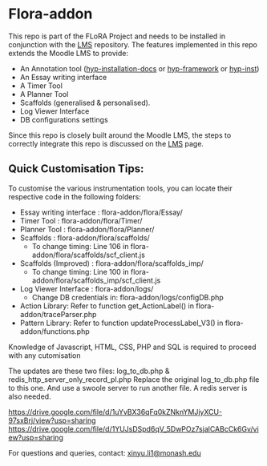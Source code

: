 # Flora-addon

[LMS]: https://github.com/Xinyu-Li/flora-lms
[hyp-installation-docs]: https://memex.readthedocs.io/en/stable/index.html
[hyp-framework]: https://github.com/ssin122/flora-addon/blob/main/h.pdf
[hyp-inst]:https://github.com/ssin122/flora-addon/blob/main/hyp_inst.md

This repo is part of the FLoRA Project and needs to be installed in conjunction with the [LMS] repository. The features implemented in this repo extends the  Moodle LMS to provide:

* An Annotation tool  ([hyp-installation-docs] or [hyp-framework] or [hyp-inst])
* An Essay writing interface
* A Timer Tool
* A Planner Tool
* Scaffolds (generalised & personalised).
* Log Viewer Interface
* DB configurations settings

Since this repo is closely built around the Moodle LMS, the steps to correctly integrate this repo is discussed on the [LMS] page.

## Quick Customisation Tips:
To customise the various instrumentation tools, you can locate their respective code in the following folders:
* Essay writing interface : flora-addon/flora/Essay/
* Timer Tool : flora-addon/flora/Timer/
* Planner Tool : flora-addon/flora/Planner/
* Scaffolds : flora-addon/flora/scaffolds/
  -  To change timing: Line 106 in flora-addon/flora/scaffolds/scf_client.js
* Scaffolds (Improved) : flora-addon/flora/scaffolds_imp/
  -  To change timing: Line 100 in flora-addon/flora/scaffolds_imp/scf_client.js
* Log Viewer Interface : flora-addon/logs/
  -  Change DB credentials in: flora-addon/logs/configDB.php 
* Action Library: Refer to function get_ActionLabel() in flora-addon/traceParser.php 
* Pattern Library: Refer to function updateProcessLabel_V3() in flora-addon/functions.php 

Knowledge of Javascript, HTML, CSS, PHP and SQL is required to proceed with any cutomisation

The updates are these two files: log_to_db.php & redis_http_server_only_record_pl.php
Replace the original log_to_db.php file to this one.
And use a swoole server to run another file.
A redis server is also needed.

https://drive.google.com/file/d/1uYvBX36qFq0kZNknYMJjyXCU-97sxBrj/view?usp=sharing
https://drive.google.com/file/d/1YUJsDSpd6qV_5DwPOz7sjalCABcCk6Gv/view?usp=sharing

For questions and queries, contact: xinyu.li1@monash.edu
 
